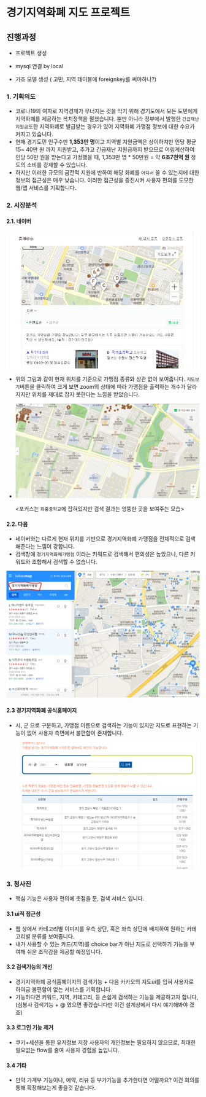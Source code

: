# 경기지역화폐 지도 프로젝트 

## 진행과정

- 프로젝트 생성

- mysql 연결 by local

- 기초 모델 생성 ( 고민, 지역 테이블에 foreignkey를 써야하나?)

  

### 1. 기획의도

- 코로나19의 여파로 지역경제가 무너지는 것을 막기 위해 경기도에서 모든 도민에게 지역화폐를 제공하는 복치정책을 펼쳤습니다. 뿐만 아니라 정부에서 발행한 `긴급재난지원금`또한 지역화폐로 발급받는 경우가 있어 지역화폐 가맹점 정보에 대한 수요가 커지고 있습니다. 
- 현재 경기도민 인구수만 **1,353만 명**이고 지역별 지원금액은 상이하지만 인당 평균 15~ 40만 원 까지 지원받고, 추가고 긴급재난 지원금까지 받으므로 어림계산하여 인당 50만 원을 받는다고 가정했을 때,  1,353만 명 * 50만원 = 약 **6조7천억 원** 정도의 소비를 강제할 수 있습니다. 
- 하지만 이러한 규모의 금전적 지원에 반하여 해당 화폐를 `어디서` 쓸 수 있는지에 대한 정보의 접근성은 매우 낮습니다. 이러한 접근성을 증진시켜 사용자 편의를 도모한 웹/앱 서비스를 기획합니다.



### 2. 시장분석

####  2.1. 네이버

![네이버](images/네이버.png)



- 위의 그림과 같이 현재 위치를 기준으로 가맹점 종류와 상관  없이 보여줍니다. `지도보기`버튼을 클릭하여 크게 보면 zoom의 상태에 따라 가맹점을 출력하는 개수가 달라지지만 위치를 제대로 잡지 못한다는 느낌을 받았습니다.

- ![네이버2](images/네이버2.png)

  <포커스는 `화홍중학교`에 잡혀있지만 검색 결과는 엉뚱한 곳을 보여주는 모습>



#### 2.2. 다음

- 네이버와는 다르게 현재 위치를 기반으로 경기지역화폐 가맹점을 전체적으로 검색해준다는 느낌이 강합니다.
- 검색창에 `경기지역화폐가맹점` 이라는 키워드로 검색해서 편의성은 높았으나, 다른 키워드와 조합해서 검색할 수 없습니다.

![다음](images/다음.png)



#### 2.3 경기지역화폐 공식홈페이지

- 시, 군 으로 구분하고, 가맹점 이름으로 검색하는 기능이 있지만 지도로 표현하는 기능이 없어 사용자 측면에서 불편함이 존재합니다.

  ![경기지역화폐](images/경기지역화폐.png)

### 3. 청사진

- 핵심 기능은 사용자 편의에 촛점을 둔, 검색 서비스 입니다.

#### 3.1  ui적 접근성

- 웹 상에서 카테고리별 이미지를 우측 상단, 혹은 좌측 상단에 배치하여 원하는 카테고리별 분류를 보여줍니다.
- 내가 사용할 수 있는 카드(지역)를 choice bar가 아닌 지도로 선택하기 기능을 부여해 쉬운 조작감을 제공할 예정입니다.

#### 3.2 검색기능의 개선

- 경기지역화폐 공식홈폐이지의 검색기능 + 다음 카카오의 지도ui를 입혀 사용자로 하여금 불편함이 없는 서비스를 기획합니다.
- 가능하다면 키워드, 지역, 카테고리, 등 손쉽게 검색하는 기능을 제공하고자 합니다,(심봉사 검색기능 + @ 였으면 좋겠습니다만 이건 설계상에서 다시 얘기해봐야 겠죠)

#### 3.3 로그인 기능 제거 

-  쿠키+세션을 통한 유저정보 저장 사용자의 개인정보는 필요하지 않으므로, 최대한 필요없는 flow를 줄여 사용자 경험을 높입니다.

#### 3.4 기타

- 만약 가계부 기능이나, 예약, 리뷰 등 부가기능을 추가한다면 어떨까요? 이건 회의를 통해 확장해보는게 좋을것 같습니다. 

